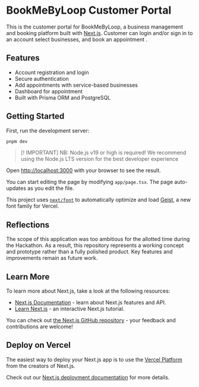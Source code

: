 # BookMeByLoop Customer Portal

This is the customer portal for BookMeByLoop, a business management and booking platform built with [Next.js](https://nextjs.org). Customer can login and/or sign in to an account select businesses, and book an appointment .

## Features

- Account registration and login
- Secure authentication
- Add appointments with service-based businesses
- Dashboard for appointment
- Built with Prisma ORM and PostgreSQL

## Getting Started

First, run the development server:

```bash
pnpm dev
```

> [! IMPORTANT]
> NB: Node.js v19 or high is required! We recommend using the Node.js LTS version for the best developer experience

Open [http://localhost:3000](http://localhost:3000) with your browser to see the result.

You can start editing the page by modifying `app/page.tsx`. The page auto-updates as you edit the file.

This project uses [`next/font`](https://nextjs.org/docs/app/building-your-application/optimizing/fonts) to automatically optimize and load [Geist](https://vercel.com/font), a new font family for Vercel.

## Reflections

The scope of this application was too ambitious for the allotted time during the Hackathon. As a result, this repository represents a working concept and prototype rather than a fully polished product. Key features and improvements remain as future work.

## Learn More

To learn more about Next.js, take a look at the following resources:

- [Next.js Documentation](https://nextjs.org/docs) - learn about Next.js features and API.
- [Learn Next.js](https://nextjs.org/learn) - an interactive Next.js tutorial.

You can check out [the Next.js GitHub repository](https://github.com/vercel/next.js) - your feedback and contributions are welcome!

## Deploy on Vercel

The easiest way to deploy your Next.js app is to use the [Vercel Platform](https://vercel.com/new?utm_medium=default-template&filter=next.js&utm_source=create-next-app&utm_campaign=create-next-app-readme) from the creators of Next.js.

Check out our [Next.js deployment documentation](https://nextjs.org/docs/app/building-your-application/deploying) for more details.
